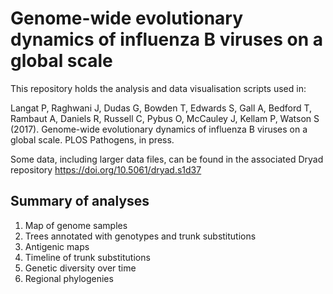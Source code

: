 # Genome-wide evolutionary dynamics of influenza B viruses on a global scale

This repository holds the analysis and data visualisation scripts used in:

Langat P, Raghwani J, Dudas G, Bowden T, Edwards S, Gall A, Bedford T, Rambaut A, Daniels R, Russell C, Pybus O, McCauley J, Kellam P, Watson S (2017). Genome-wide evolutionary dynamics of influenza B viruses on a global scale. PLOS Pathogens, in press.

Some data, including larger data files, can be found in the associated Dryad repository https://doi.org/10.5061/dryad.s1d37

## Summary of analyses
1. Map of genome samples
2. Trees annotated with genotypes and trunk substitutions
3. Antigenic maps
4. Timeline of trunk substitutions
5. Genetic diversity over time
6. Regional phylogenies